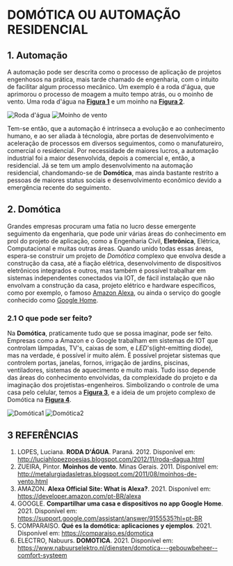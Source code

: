 # DOMÓTICA OU AUTOMAÇÃO RESIDENCIAL

## 1. Automação

A automação pode ser descrita como o processo de aplicação de projetos engenhosos na prática, mais tarde chamado de engenharia, com o intuito de facilitar algum 
processo mecânico. Um exemplo é a roda d'água, que aprimorou o processo de moagem a muito tempo atrás, ou o moinho de vento. Uma roda d'água na [**Figura 1**](http://luciahlopezpoesias.blogspot.com/2012/11/roda-dagua.html) e um moinho na [**Figura 2**](http://metalurgiadasletras.blogspot.com/2011/08/moinhos-de-vento.html).

![Roda d'água](http://1.bp.blogspot.com/-AqrEZ9bzias/UK0vLwkB0SI/AAAAAAAABzE/UJrMJZpObAI/s1600/rodaagua.jpg) ![Moinho de vento](https://img.freepik.com/fotos-gratis/moinhos-de-vento_2872372.jpg?size=338&ext=jpg)

Tem-se então, que a automação é intrínseca a evolução e ao conhecimento humano, e ao ser aliada à técnologia, abre portas de desenvolvimento e aceleração de
processos em diversos seguimentos, como o manufatureiro, comercial o residencial. Por necessidade de maiores lucros, a automação industrial foi a maior desenvolvida, depois a comercial e, então, a residencial. Já se tem um amplo desenvolvimento na automação residencial, chandomando-se de **Domótica**, 
mas ainda bastante restrito a pessoas de maiores status sociais e desenvolvimento econômico devido a emergência recente do seguimento.

## 2. Domótica

Grandes empresas procuram uma fatia no lucro desse emergente seguimento da engenharia, que pode unir várias áreas do conhecimento em prol do projeto de aplicação, 
como a Engenharia Civil, **Eletrônica**, Elétrica, Computacional e muitas outras áreas. Quando unido todas essas áreas, espera-se construir um projeto de _Domótica_ 
complexo que envolva desde a construção da casa, até a fiação elétrica, desenvolvimento de dispositivos eletrônicos integrados e outros, mas também é possível 
trabalhar em sistemas independentes conectados via IOT, de fácil instalação que não envolvam a construção da casa, projeto elétrico e hardware específicos, como 
por exemplo, o famoso [Amazon Alexa](https://developer.amazon.com/pt-BR/alexa), ou ainda o serviço do google 
conhecido como [Google Home](https://support.google.com/assistant/answer/9155535?hl=pt-BR).

### 2.1 O que pode ser feito?

Na **Domótica**, praticamente tudo que se possa imaginar, pode ser feito. Empresas como a Amazon e o Google trabalham em sistemas de IOT que controlam lâmpadas, 
TV's, caixas de som, e _LED_'s(ight-emitting diode), mas na verdade, é possível ir muito além. É possível projetar sistemas que controlem portas, janelas, fornos, irrigação de jardins, 
piscinas, ventiladores, sistemas de aquecimento e muito mais. Tudo isso depende das áreas do conhecimento envolvidas, da complexidade do projeto e da imaginação
dos projetistas-engenheiros. Simbolizando o controle de uma casa pelo celular, temos a [**Figura 3**](https://comparaiso.es/domotica), e a ideia de um projeto complexo de Domótica na [**Figura 4**](https://www.nabuurselektro.nl/diensten/domotica---gebouwbeheer--comfort-systeem).

![Domótica1](https://comparaiso.es/sites/default/files/styles/_default/public/images/domotica-200x300.png.webp) ![Domótica2](https://www.nabuurselektro.nl/applications/weemen/nabuurs/files/Afbeeldingen/Diensten/domotica2.gif)

## 3 REFERÊNCIAS

1. LOPES, Luciana. **RODA D'ÁGUA**. Paraná. 2012. Disponível em: <http://luciahlopezpoesias.blogspot.com/2012/11/roda-dagua.html>
2. ZUEIRA, Pintor. **Moinhos de vento**. Minas Gerais. 2011. Disponível em: <http://metalurgiadasletras.blogspot.com/2011/08/moinhos-de-vento.html>
3. AMAZON. **Alexa Official Site: What is Alexa?**. 2021. Disponível em: <https://developer.amazon.com/pt-BR/alexa>
4. GOOGLE. **Compartilhar uma casa e dispositivos no app Google Home**. 2021. Disponível em: <https://support.google.com/assistant/answer/9155535?hl=pt-BR>
5. COMPARAISO. **Qué es la domótica: aplicaciones y ejemplos**. 2021. Disponível em: <https://comparaiso.es/domotica>
6. ELECTRO, Nabuurs. **DOMOTICA**. 2021. Disponível em: <https://www.nabuurselektro.nl/diensten/domotica---gebouwbeheer--comfort-systeem>
